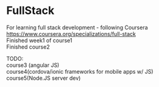# FullStack
For learning full stack development - following Coursera
<br>
https://www.coursera.org/specializations/full-stack
<br>
Finished week1 of course1<br>
Finished course2<br>

TODO: <br>
course3 (angular JS)<br>
course4(cordova/ionic frameworks for mobile apps w/ JS)<br>
course5(Node.JS server dev)<br>
